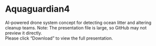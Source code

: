 # Aquaguardian4
AI-powered drone system concept for detecting ocean litter and altering cleanup teams.
Note: The presentation file is large, so GitHub may not preview it directly.  
Please click “Download” to view the full presentation.
